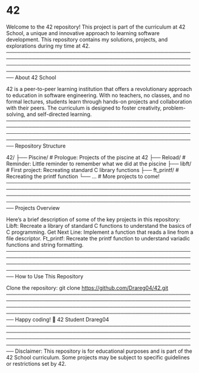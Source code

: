 # 42
Welcome to the 42 repository! This project is part of the curriculum at 42 School, a unique and innovative approach to learning software development. This repository contains my solutions, projects, and explorations during my time at 42.
──────────────────────────────────────────────────────────────────────────────────────────────────────────────────────────────────────────────────────────────────────────────────────────────────────────
About 42 School

  42 is a peer-to-peer learning institution that offers a revolutionary approach to education in software engineering. With no teachers, no classes, and no formal lectures, students learn through hands-on projects and collaboration with their peers. The curriculum is designed to foster creativity, problem-solving, and self-directed learning.
──────────────────────────────────────────────────────────────────────────────────────────────────────────────────────────────────────────────────────────────────────────────────────────────────────────
Repository Structure

  42/
  ├── Piscine/                # Prologue: Projects of the piscine at 42
  ├── Reload/                 # Reminder: Little reminder to remember what we did at the piscine
  ├── libft/                  # First project: Recreating standard C library functions
  ├── ft_printf/              # Recreating the printf function
  └── ...                     # More projects to come!
──────────────────────────────────────────────────────────────────────────────────────────────────────────────────────────────────────────────────────────────────────────────────────────────────────────
Projects Overview

Here’s a brief description of some of the key projects in this repository:
  Libft: Recreate a library of standard C functions to understand the basics of C programming.
  Get Next Line: Implement a function that reads a line from a file descriptor.
  Ft_printf: Recreate the printf function to understand variadic functions and string formatting.
──────────────────────────────────────────────────────────────────────────────────────────────────────────────────────────────────────────────────────────────────────────────────────────────────────────
How to Use This Repository
  
  Clone the repository:
  git clone https://github.com/Drareg04/42.git
──────────────────────────────────────────────────────────────────────────────────────────────────────────────────────────────────────────────────────────────────────────────────────────────────────────
Happy coding! 🚀
  42 Student
  Drareg04
──────────────────────────────────────────────────────────────────────────────────────────────────────────────────────────────────────────────────────────────────────────────────────────────────────────
Disclaimer: This repository is for educational purposes and is part of the 42 School curriculum. Some projects may be subject to specific guidelines or restrictions set by 42.
